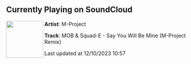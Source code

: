 ## Currently Playing on SoundCloud

[<img align="left" width="100" src="https://i1.sndcdn.com/artworks-000237020726-n45x2s-t500x500.jpg">](https://soundcloud.com/m-project_suzumoto/say-you-will-be-mine-m-project-remix)

**Artist**: M-Project 

**Track**: MOB & Squad-E - Say You Will Be Mine (M-Project Remix)

Last updated at 12/10/2023 10:57
